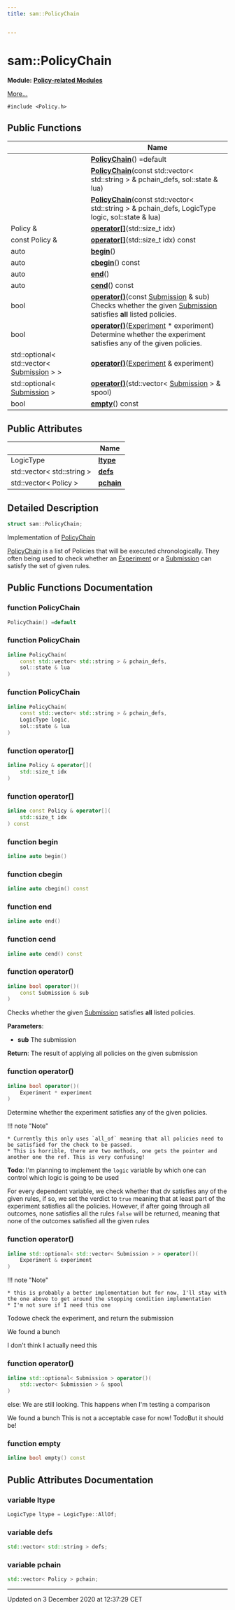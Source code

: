 ```yaml
---
title: sam::PolicyChain


---
```


# sam::PolicyChain


**Module:** **[Policy-related Modules](/doxygen/Modules/group___policies/)**

 [More...](#detailed-description)


`#include <Policy.h>`













## Public Functions

|                | Name           |
| -------------- | -------------- |
|  | **[PolicyChain](/doxygen/Classes/structsam_1_1_policy_chain/#function-policychain)**() =default  |
|  | **[PolicyChain](/doxygen/Classes/structsam_1_1_policy_chain/#function-policychain)**(const std::vector< std::string > & pchain_defs, sol::state & lua)  |
|  | **[PolicyChain](/doxygen/Classes/structsam_1_1_policy_chain/#function-policychain)**(const std::vector< std::string > & pchain_defs, LogicType logic, sol::state & lua)  |
| Policy & | **[operator[]](/doxygen/Classes/structsam_1_1_policy_chain/#function-operator[])**(std::size_t idx)  |
| const Policy & | **[operator[]](/doxygen/Classes/structsam_1_1_policy_chain/#function-operator[])**(std::size_t idx) const  |
| auto | **[begin](/doxygen/Classes/structsam_1_1_policy_chain/#function-begin)**()  |
| auto | **[cbegin](/doxygen/Classes/structsam_1_1_policy_chain/#function-cbegin)**() const  |
| auto | **[end](/doxygen/Classes/structsam_1_1_policy_chain/#function-end)**()  |
| auto | **[cend](/doxygen/Classes/structsam_1_1_policy_chain/#function-cend)**() const  |
| bool | **[operator()](/doxygen/Classes/structsam_1_1_policy_chain/#function-operator())**(const [Submission](/doxygen/Classes/classsam_1_1_submission/) & sub) <br>Checks whether the given [Submission]() satisfies **all** listed policies.  |
| bool | **[operator()](/doxygen/Classes/structsam_1_1_policy_chain/#function-operator())**([Experiment](/doxygen/Classes/classsam_1_1_experiment/) * experiment) <br>Determine whether the experiment satisfies any of the given policies.  |
| std::optional< std::vector< [Submission](/doxygen/Classes/classsam_1_1_submission/) > > | **[operator()](/doxygen/Classes/structsam_1_1_policy_chain/#function-operator())**([Experiment](/doxygen/Classes/classsam_1_1_experiment/) & experiment)  |
| std::optional< [Submission](/doxygen/Classes/classsam_1_1_submission/) > | **[operator()](/doxygen/Classes/structsam_1_1_policy_chain/#function-operator())**(std::vector< [Submission](/doxygen/Classes/classsam_1_1_submission/) > & spool)  |
| bool | **[empty](/doxygen/Classes/structsam_1_1_policy_chain/#function-empty)**() const  |


## Public Attributes

|                | Name           |
| -------------- | -------------- |
| LogicType | **[ltype](/doxygen/Classes/structsam_1_1_policy_chain/#variable-ltype)**  |
| std::vector< std::string > | **[defs](/doxygen/Classes/structsam_1_1_policy_chain/#variable-defs)**  |
| std::vector< Policy > | **[pchain](/doxygen/Classes/structsam_1_1_policy_chain/#variable-pchain)**  |






## Detailed Description

```cpp
struct sam::PolicyChain;
```



























Implementation of [PolicyChain](/doxygen/Classes/structsam_1_1_policy_chain/)

[PolicyChain](/doxygen/Classes/structsam_1_1_policy_chain/) is a list of Policies that will be executed chronologically. They often being used to check whether an [Experiment](/doxygen/Classes/classsam_1_1_experiment/) or a [Submission](/doxygen/Classes/classsam_1_1_submission/) can satisfy the set of given rules. 









## Public Functions Documentation

### function PolicyChain

```cpp
PolicyChain() =default
```





























### function PolicyChain

```cpp
inline PolicyChain(
    const std::vector< std::string > & pchain_defs,
    sol::state & lua
)
```





























### function PolicyChain

```cpp
inline PolicyChain(
    const std::vector< std::string > & pchain_defs,
    LogicType logic,
    sol::state & lua
)
```





























### function operator[]

```cpp
inline Policy & operator[](
    std::size_t idx
)
```





























### function operator[]

```cpp
inline const Policy & operator[](
    std::size_t idx
) const
```





























### function begin

```cpp
inline auto begin()
```





























### function cbegin

```cpp
inline auto cbegin() const
```





























### function end

```cpp
inline auto end()
```





























### function cend

```cpp
inline auto cend() const
```





























### function operator()

```cpp
inline bool operator()(
    const Submission & sub
)
```

Checks whether the given [Submission]() satisfies **all** listed policies. 

**Parameters**: 

  * **sub** The submission







**Return**: The result of applying all policies on the given submission 





















### function operator()

```cpp
inline bool operator()(
    Experiment * experiment
)
```

Determine whether the experiment satisfies any of the given policies. 












!!! note "Note"

    * Currently this only uses `all_of` meaning that all policies need to be satisfied for the check to be passed.
    * This is horrible, there are two methods, one gets the pointer and another one the ref. This is very confusing! 




**Todo**: I'm planning to implement the `logic` variable by which one can control which logic is going to be used











For every dependent variable, we check whether that dv satisfies any of the given rules, if so, we set the verdict to `true` meaning that at least part of the experiment satisfies all the policies. However, if after going through all outcomes, none satisfies all the rules `false` will be returned, meaning that none of the outcomes satisfied all the given rules


### function operator()

```cpp
inline std::optional< std::vector< Submission > > operator()(
    Experiment & experiment
)
```













!!! note "Note"

    * this is probably a better implementation but for now, I'll stay with the one above to get around the stopping condition implementation 
    * I'm not sure if I need this one 
















Todowe check the experiment, and return the submission 

We found a bunch

I don't think I actually need this

### function operator()

```cpp
inline std::optional< Submission > operator()(
    std::vector< Submission > & spool
)
```




























else: We are still looking. This happens when I'm testing a comparison

We found a bunch This is not a acceptable case for now! TodoBut it should be! 

### function empty

```cpp
inline bool empty() const
```































## Public Attributes Documentation

### variable ltype

```cpp
LogicType ltype = LogicType::AllOf;
```





























### variable defs

```cpp
std::vector< std::string > defs;
```





























### variable pchain

```cpp
std::vector< Policy > pchain;
```

































-------------------------------

Updated on  3 December 2020 at 12:37:29 CET